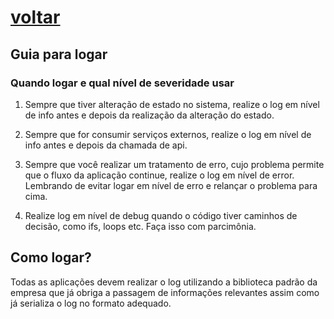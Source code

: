 # [voltar](guideline.md)

## Guia para logar


### Quando logar e qual nível de severidade usar

1. Sempre que tiver alteração de estado no sistema, realize o log em nível de info antes e depois da realização da alteração do estado.

2. Sempre que for consumir serviços externos, realize o log em nível de info antes e depois da chamada de api.

3. Sempre que você realizar um tratamento de erro, cujo problema permite que o fluxo da aplicação continue, realize o log em nível de error. Lembrando de evitar logar em nível de erro e relançar o problema para cima.

4. Realize log em nível de debug quando o código tiver caminhos de decisão, como ifs, loops etc. Faça isso com parcimônia.

## Como logar?

Todas as aplicações devem realizar o log utilizando a biblioteca padrão da empresa que já obriga a passagem de informações relevantes assim como já serializa o log no formato adequado.
